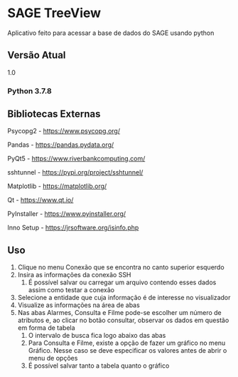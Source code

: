 # SAGE TreeView
Aplicativo feito para acessar a base de dados do SAGE usando python

## Versão Atual
1.0

### Python 3.7.8

## Bibliotecas Externas
Psycopg2 - https://www.psycopg.org/

Pandas - https://pandas.pydata.org/

PyQt5 - https://www.riverbankcomputing.com/

sshtunnel - https://pypi.org/project/sshtunnel/

Matplotlib - https://matplotlib.org/

Qt - https://www.qt.io/

PyInstaller - https://www.pyinstaller.org/

Inno Setup - https://jrsoftware.org/isinfo.php

## Uso

1. Clique no menu Conexão que se encontra no canto superior esquerdo
2. Insira as informações da conexão SSH
    1. É possível salvar ou carregar um arquivo contendo esses dados assim como testar a conexão
3. Selecione a entidade que cuja informação é de interesse no visualizador
4. Visualize as informações na área de abas
5. Nas abas Alarmes, Consulta e Filme pode-se escolher um número de atributos e, ao clicar no botão consultar, observar os dados em questão em forma de tabela
    1. O intervalo de busca fica logo abaixo das abas
    2. Para Consulta e Filme, existe a opção de fazer um gráfico no menu Gráfico. Nesse caso se deve especificar os valores antes de abrir o menu de opções
    3. É possível salvar tanto a tabela quanto o gráfico


